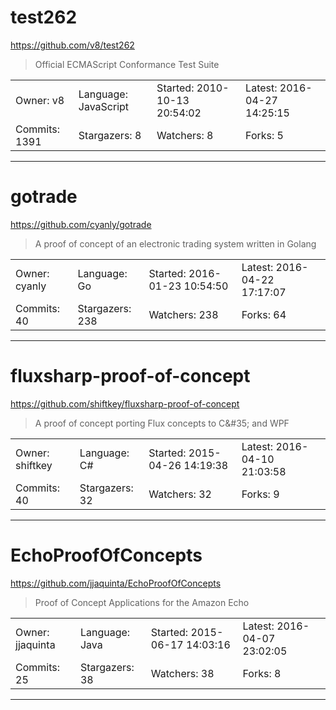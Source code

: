 # test262

https://github.com/v8/test262
<blockquote>
Official ECMAScript Conformance Test Suite
</blockquote>

<table>
<tr><td>Owner: v8</td>
    <td>Language: JavaScript</td>
    <td>Started: 2010-10-13 20:54:02</td>
    <td>Latest: 2016-04-27 14:25:15</td></tr>
<tr><td>Commits: 1391</td>
    <td>Stargazers: 8</td>
    <td>Watchers: 8</td>
    <td>Forks: 5</td></tr>
</table>

---

# gotrade

https://github.com/cyanly/gotrade
<blockquote>
A proof of concept of an electronic trading system written in Golang
</blockquote>

<table>
<tr><td>Owner: cyanly</td>
    <td>Language: Go</td>
    <td>Started: 2016-01-23 10:54:50</td>
    <td>Latest: 2016-04-22 17:17:07</td></tr>
<tr><td>Commits: 40</td>
    <td>Stargazers: 238</td>
    <td>Watchers: 238</td>
    <td>Forks: 64</td></tr>
</table>

---

# fluxsharp-proof-of-concept

https://github.com/shiftkey/fluxsharp-proof-of-concept
<blockquote>
A proof of concept porting Flux concepts to C&amp;&#35;35; and WPF
</blockquote>

<table>
<tr><td>Owner: shiftkey</td>
    <td>Language: C#</td>
    <td>Started: 2015-04-26 14:19:38</td>
    <td>Latest: 2016-04-10 21:03:58</td></tr>
<tr><td>Commits: 40</td>
    <td>Stargazers: 32</td>
    <td>Watchers: 32</td>
    <td>Forks: 9</td></tr>
</table>

---

# EchoProofOfConcepts

https://github.com/jjaquinta/EchoProofOfConcepts
<blockquote>
Proof of Concept Applications for the Amazon Echo
</blockquote>

<table>
<tr><td>Owner: jjaquinta</td>
    <td>Language: Java</td>
    <td>Started: 2015-06-17 14:03:16</td>
    <td>Latest: 2016-04-07 23:02:05</td></tr>
<tr><td>Commits: 25</td>
    <td>Stargazers: 38</td>
    <td>Watchers: 38</td>
    <td>Forks: 8</td></tr>
</table>

---

